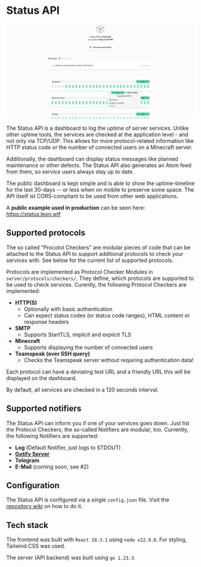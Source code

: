 # Status API

![Status API Dashboard](./dashboard.png)

The Status API is a dashboard to log the uptime of server services. Unlike other uptime tools, the services are checked at the application level - and not only via TCP/UDP. This allows for more protocol-related information like HTTP status code or the number of connected users on a Minecraft server.

Additionally, the dashboard can display status messages like planned maintenance or other defects. The Status API also generates an Atom feed from them, so service users always stay up to date.

The public dashboard is kept simple and is able to show the uptime-timeline for the last 30-days -- or less when on mobile to preserve some space. The API itself ist CORS-compliant to be used from other web applications.

A **public example used in production** can be seen here: https://status.leon.wtf


## Supported protocols

The so called "Procotol Checkers" are modular pieces of code that can be attached to the Status API to support additional protocols to check your services with. See below for the current list of supported protocols.

Protocols are implemented as Protocol Checker Modules in `server/protocols/checkers/`. They define, which protocols are supported to be used to check services. Curently, the following Protocol Checkers are implemented:
- **HTTP(S)**
    - Optionally with basic authentication
    - Can expect status codes (or status code ranges), HTML content or response headers
- **SMTP**
    - Supports StartTLS, implicit and explicit TLS
- **Minecraft**
    - Supports displaying the number of connected users
- **Teamspeak (over SSH query)**
    - Checks the Teamspeak server without requiring authentication data!

Each protocol can have a deviating test URL and a friendly URL this will be displayed on the dashboard.

By default, all services are checked in a 120 seconds interval.


## Supported notifiers

The Status API can inform you if one of your services goes down. Just list the Protocol Checkers, the so-called Notifiers are modular, too. Currently, the following Notifiers are supported:
- **Log** (Default Notifier, just logs to STDOUT)
- **[Gotify Server](https://gotify.net/)**
- **Telegram**
- **E-Mail** (coming soon, see #2)


## Configuration

The Status API is configured via a single `config.json` file. Visit the [repository wiki](https://git.leon.wtf/leon/status-api/-/wikis/Configuration) on how to do it.


## Tech stack

The frontend was built with `React 18.3.1` using `node v22.9.0`. For styling, Tailwind CSS was used.

The server (API backend) was built using `go 1.23.3`.
